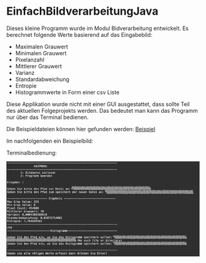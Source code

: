 # EinfachBildverarbeitungJava

Dieses kleine Programm wurde im Modul Bidverarbeitung entwickelt. Es berechnet folgende Werte basierend auf das Eingabebild:

<ul>
  <li>Maximalen Grauwert</li>
  <li>Minimalen Grauwert</li>
  <li>Pixelanzahl</li>
  <li>Mittlerer Grauwert</li>
  <li>Varianz</li>
  <li>Standardabweichung</li>
  <li>Entropie</li>
  <li>Histogrammwerte in Form einer csv Liste</li>
</ul>

Diese Applikation wurde nicht mit einer GUI ausgestattet, dass sollte Teil des aktuellen Folgeprojekts werden. Das bedeutet man kann das Programm nur 
über das Terminal bedienen. 

Die Beispieldateien können hier gefunden werden: [Beispiel](https://github.com/RobinTest97/EinfachBildverarbeitungJava/tree/master/Beispiel)

Im nachfolgenden ein Beispielbild:

Terminalbedienung:

![alt text](https://github.com/RobinTest97/EinfachBildverarbeitungJava/blob/master/Beispiel/terminal_control.png?raw=true)

